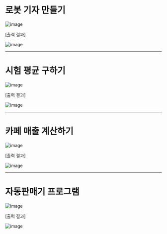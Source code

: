 # 로봇 기자 만들기

![image](https://github.com/user-attachments/assets/84ac211f-be85-4b95-8a2b-6a9dfb8539ce)

[출력 결과]

![image](https://github.com/user-attachments/assets/a86b9bf2-ff3f-434e-b4b4-e65aa3b5cd69)

---

# 시험 평균 구하기   

![image](https://github.com/user-attachments/assets/f0e68229-69e0-4dc5-9016-6fe99d4a4cc4)

[출력 결과]

![image](https://github.com/user-attachments/assets/6e70bfcc-0b77-497e-a69b-bb828cb96811)

---

# 카페 매출 계산하기

![image](https://github.com/user-attachments/assets/c1d1969c-d28e-4f4f-baf1-c6b50ad6d9a0)

[출력 결과]

![image](https://github.com/user-attachments/assets/53000528-c486-407d-875b-5fbf9b444f20)

---

# 자동판매기 프로그램

![image](https://github.com/user-attachments/assets/63701bd6-2757-4b92-8d26-fbe7b433fadc)

[출력 결과]

![image](https://github.com/user-attachments/assets/c5a6c9ea-6057-4022-902f-cdc657fbdf5f)

